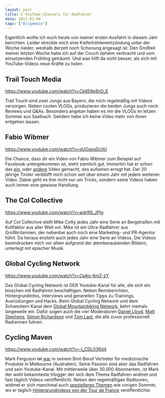 ```yaml
---
layout: post
title: 5 YouTube-Channels für Radfahrer
date: 2017-03-04
tags: ["Allgemein"]
---
```


Eigentlich wollte ich euch heute von meiner ersten Ausfahrt in diesem Jahr berichten. Leider streckte mich eine Kieferhöhlenentzündung unter der Woche nieder, weshalb derzeit noch Schonung angesagt ist. Den Großteil meiner letzten Woche habe ich auf der Couch daheim verbracht und vom einsetzenden Frühling geträumt. Und was hilft da nicht besser, als sich mit YouTube-Videos neue Kräfte zu holen.

## Trail Touch Media

https://www.youtube.com/watch?v=Ck859e8hD_E

Trail Touch sind zwei Jungs aus Bayern, die mich regelmäßig mit Videos versorgen. Neben coolen VLOGs, produzieren die beiden Jungs auch noch Reviews und Q&As. Besonders angetan haben es mir die VLOGs im letzen Sommer aus Saalbach. Seitdem habe ich keine Video mehr von ihnen entgehen lassen.

## Fabio Wibmer

https://www.youtube.com/watch?v=qUOasoDcIiU

Die Chance, dass dir ein Video von Fabio Wibmer zum Beispiel auf Facebook untergekommen ist, steht ziemlich gut. Immerhin hat er schon das [ein](https://www.youtube.com/watch?v=dLRBNjUJlH0&t=103s), oder [andere](https://www.youtube.com/watch?v=CDitcUyZ6Ws) Video gemacht, das aufsehen erregt hat. Der 20 jährige Tiroler verblüfft mich schon seit über einem Jahr mit jedem weiteren Video. Dabei geht es ihm nicht nur um Tricks, sondern seine Videos haben auch immer eine gewisse Handlung.

## The Col Collective

https://www.youtube.com/watch?v=aidrR9_JPlg

Auf Col Collective stellt Mike Cotty jedes Jahr eine Serie an Bergstraßen mit Kultfaktor aus aller Welt vor. Mike ist ein Ultra-Radfahrer aus Großbritannien, der nebenbei auch noch eine Marketing- und PR-Agentur führt. Da heraus ensteht auch jedes Jahr eine Serie an Videos. Die Videos beeindrucken mich vor allem aufgrund der atemberaubenden Bildern, unterlegt mit epischer Musik.

## Global Cycling Network

https://www.youtube.com/watch?v=CpAo-6mZ-zY

Das Global Cycling Network ist DER Youtube-Kanal für alle, die sich ein bisschen mit Radfahren beschäftigen. Neben Rennberichten, Hintergrundinfos, Interviews und generellen Tipps zu Trainings, Ausrüstungen und Hacks. Beim Global
Cycling Network und dem Schwestern Kanal dem [Global Mountainbiking Network](https://www.youtube.com/user/globalmtb), kehrt niemals langeweile ein. Dafür sogen auch die vier Moderatoren [Daniel Lloyd](https://www.globalcyclingnetwork.com/presenters/daniel-lloyd), [Matt Stephens](https://www.globalcyclingnetwork.com/presenters/matt-stephens), [Simon Richardson](https://www.globalcyclingnetwork.com/presenters/simon-richardson) und [Tom Last](https://www.globalcyclingnetwork.com/presenters/tom-last), die alle zuvor professionell Radrennen fuhren.

## Cycling Maven

https://www.youtube.com/watch?v=-l_CDL036d4

Mark Ferguson <del>ist</del> [war](https://www.youtube.com/watch?v=pXX04YFUDK4) in seinem Brot-Beruf Vertreter für medizinische Produkte in Melbourne (Australien). Seine Passion sind aber das Radfahren und sein Youtube-Kanal. Mit mittlerweile über 30.000 Abonnenten, ist Mark der wohl bekannteste Vlogger der sich dem Thema Radfahren widmet und fast täglich Videos veröffentlicht. Neben den regelmäßigen Radtouren, widmet er sich manchmal auch [spezielleren Themen](https://www.youtube.com/watch?v=-qsLYlVWkbQ) wie vorigen Sommer, wo er täglich [Hintergrundvideos von der Tour de France](https://www.youtube.com/playlist?list=PLY2R0svohQsqr237M8L7b5IElNLb0BkZD) veröffentlichte.
